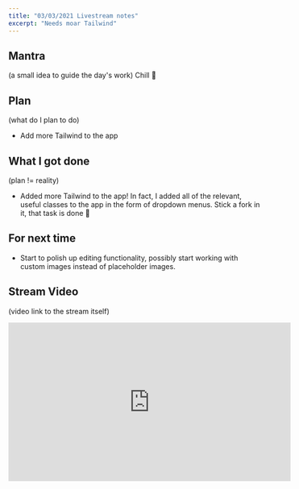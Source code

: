 ```yaml
---
title: "03/03/2021 Livestream notes"
excerpt: "Needs moar Tailwind"
---
```


## Mantra
(a small idea to guide the day's work)
Chill 🛀

## Plan
(what do I plan to do)
- Add more Tailwind to the app

## What I got done
(plan != reality)
- Added more Tailwind to the app! In fact, I added all of the relevant, useful classes to the app in the form of dropdown menus. Stick a fork in it, that task is done 🚀

## For next time
- Start to polish up editing functionality, possibly start working with custom images instead of placeholder images. 

## Stream Video
(video link to the stream itself)

<iframe width="560" height="315" src="https://www.youtube-nocookie.com/embed/P5PGQqWUIAU" frameborder="0" allow="accelerometer; autoplay; clipboard-write; encrypted-media; gyroscope; picture-in-picture" allowfullscreen></iframe>